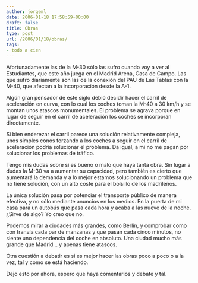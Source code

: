 ```yaml
---
author: jorgeml
date: 2006-01-18 17:58:59+00:00
draft: false
title: Obras
type: post
url: /2006/01/18/obras/
tags:
- todo a cien
---
```


Afortunadamente las de la M-30 sólo las sufro cuando voy a ver al Estudiantes, que este año juega en el Madrid Arena, Casa de Campo. Las que sufro diariamente son las de la conexión del PAU de Las Tablas con la M-40, que afectan a la incorporación desde la A-1.

Algún gran pensador de este siglo debió decidir hacer el carril de aceleración en curva, con lo cual los coches toman la M-40 a 30 km/h y se montan unos atascos monumentales. El problema se agrava porque en lugar de seguir en el carril de aceleración los coches se incorporan directamente.

Si bien enderezar el carril parece una solución relativamente compleja, unos simples conos forzando a los coches a seguir en el carril de aceleración podría solucionar el problema. Da igual, a mi no me pagan por solucionar los problemas de tráfico.

Tengo mis dudas sobre si es bueno o malo que haya tanta obra. Sin lugar a dudas la M-30 va a aumentar su capacidad, pero también es cierto que aumentará la demanda y a lo mejor estamos solucionando un problema que no tiene solución, con un alto coste para el bolsillo de los madrileños.

La única solución pasa por potenciar el transporte público de manera efectiva, y no sólo mediante anuncios en los medios. En la puerta de mi casa para un autobús que pasa cada hora y acaba a las nueve de la noche. ¿Sirve de algo? Yo creo que no.

Podemos mirar a ciudades más grandes, como Berlín, y comprobar como con tranvía cada par de manzanas y que pasan cada cinco minutos, no siente uno dependencia del coche en absoluto. Una ciudad mucho más grande que Madrid... y apenas tiene atascos.

Otra cuestión a debatir es si es mejor hacer las obras poco a poco o a la vez, tal y como se está haciendo.

Dejo esto por ahora, espero que haya comentarios y debate y tal.
